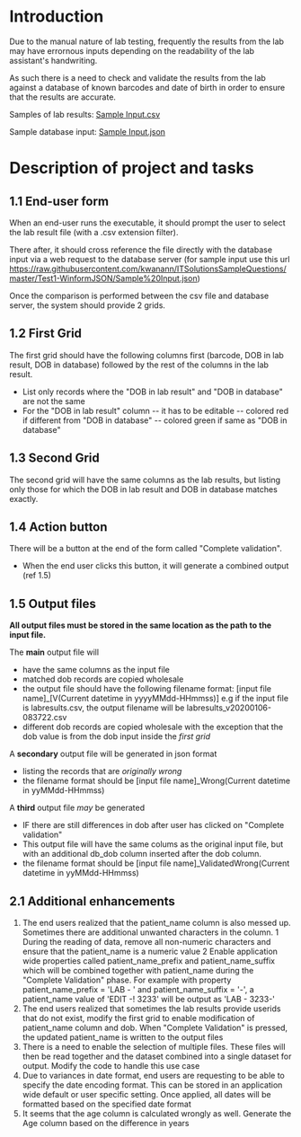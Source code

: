 # Introduction

Due to the manual nature of lab testing, frequently the results from the lab may have errornous inputs depending on the readability of the lab assistant's handwriting.

As such there is a need to check and validate the results from the lab against a database of known barcodes and date of birth in order to ensure that the results are accurate.

Samples of lab results: [Sample Input.csv](Sample%20Input.csv)

Sample database input: [Sample Input.json](Sample%20Input.json)

# Description of project and tasks

## 1.1 End-user form

When an end-user runs the executable, it should prompt the user to select the lab result file (with a .csv extension filter). 

There after, it should cross reference the file directly with the database input via a web request to the database server (for sample input use this url https://raw.githubusercontent.com/kwanann/ITSolutionsSampleQuestions/master/Test1-WinformJSON/Sample%20Input.json)

Once the comparison is performed between the csv file and database server, the system should provide 2 grids. 

## 1.2 First Grid

The first grid should have the following columns first (barcode, DOB in lab result, DOB in database) followed by the rest of the columns in the lab result.
- List only records where the "DOB in lab result" and "DOB in database" are not the same
- For the  "DOB in lab result" column
-- it has to be editable
-- colored red if different from "DOB in database"
-- colored green if same as "DOB in database"

## 1.3 Second Grid

The second grid will have the same columns as the lab results, but listing only those for which the DOB in lab result and DOB in database matches exactly.

## 1.4 Action button

There will be a button at the end of the form called "Complete validation". 
- When the end user clicks this button, it will generate a combined output (ref 1.5)

## 1.5 Output files

**All output files must be stored in the same location as the path to the input file.**

The **main** output file will
- have the same columns as the input file
- matched dob records are copied wholesale
- the output file should have the following filename format: \[input file name\]\_\[V(Current datetime in yyyyMMdd-HHmmss)] e.g if the input file is labresults.csv, the output filename will be labresults_v20200106-083722.csv
- different dob records are copied wholesale with the exception that the dob value is from the dob input inside the *first grid*

A **secondary** output file will be generated in json format
- listing the records that are *originally wrong*
- the filename format should be \[input file name\]\_Wrong(Current datetime in yyMMdd-HHmmss)

A **third** output file *may* be generated
- IF there are still differences in dob after user has clicked on "Complete validation"
- This output file will have the same colums as the original input file, but with an additional db_dob column inserted after the dob column. 
- the filename format should be \[input file name\]\_ValidatedWrong(Current datetime in yyMMdd-HHmmss)


## 2.1 Additional enhancements

1. The end users realized that the patient_name column is also messed up. Sometimes there are additional unwanted characters in the column.
  1 During the reading of data, remove all non-numeric characters and ensure that the patient_name is a numeric value
  2 Enable  application wide properties called patient_name_prefix and patient_name_suffix which will be combined together with patient_name during the "Complete Validation" phase. For example with property patient_name_prefix = 'LAB - ' and patient_name_suffix = '-', a patient_name value of 'EDIT -! 3233' will be output as 'LAB - 3233-'
2. The end users realized that sometimes the lab results provide userids that do not exist, modify the first grid to enable modification of patient_name column and dob. When "Complete Validation" is pressed, the updated patient_name is written to the output files
3. There is a need to enable the selection of multiple files. These files will then be read together and the dataset combined into a single dataset for output. Modify the code to handle this use case
4. Due to variances in date format, end users are requesting to be able to specify the date encoding format. This can be stored in an application wide default or user specific setting. Once applied, all dates will be formatted based on the specified date format
5. It seems that the age column is calculated wrongly as well. Generate the Age column based on the difference in years
